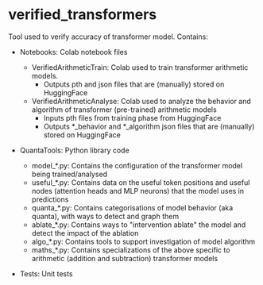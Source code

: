 # verified_transformers
Tool used to verify accuracy of transformer model. Contains:

- Notebooks: Colab notebook files
  - VerifiedArithmeticTrain: Colab used to train transformer arithmetic models. 
    - Outputs pth and json files that are (manually) stored on HuggingFace
  - VerifiedArithmeticAnalyse: Colab used to analyze the behavior and algorithm of transformer (pre-trained) arithmetic models
      - Inputs pth files from training phase from HuggingFace
      - Outputs *_behavior and *_algorithm json files that are (manually) stored on HuggingFace
      
- QuantaTools: Python library code
  - model_*.py: Contains the configuration of the transformer model being trained/analysed
  - useful_*.py: Contains data on the useful token positions and useful nodes (attention heads and MLP neurons) that the model uses in predictions
  - quanta_*.py: Contains categorisations of model behavior (aka quanta), with ways to detect and graph them 
  - ablate_*.py: Contains ways to "intervention ablate" the model and detect the impact of the ablation
  - algo_*.py: Contains tools to support investigation of model algorithm
  - maths_*.py: Contains specializations of the above specific to arithmetic (addition and subtraction) transformer models
          
- Tests: Unit tests 
